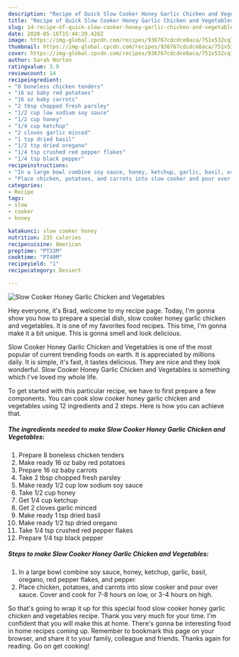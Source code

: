 ```yaml
---
description: "Recipe of Quick Slow Cooker Honey Garlic Chicken and Vegetables"
title: "Recipe of Quick Slow Cooker Honey Garlic Chicken and Vegetables"
slug: 14-recipe-of-quick-slow-cooker-honey-garlic-chicken-and-vegetables
date: 2020-05-16T15:44:29.428Z
image: https://img-global.cpcdn.com/recipes/936767cdcdce8aca/751x532cq70/slow-cooker-honey-garlic-chicken-and-vegetables-recipe-main-photo.jpg
thumbnail: https://img-global.cpcdn.com/recipes/936767cdcdce8aca/751x532cq70/slow-cooker-honey-garlic-chicken-and-vegetables-recipe-main-photo.jpg
cover: https://img-global.cpcdn.com/recipes/936767cdcdce8aca/751x532cq70/slow-cooker-honey-garlic-chicken-and-vegetables-recipe-main-photo.jpg
author: Sarah Norton
ratingvalue: 3.9
reviewcount: 14
recipeingredient:
- "8 boneless chicken tenders"
- "16 oz baby red potatoes"
- "16 oz baby carrots"
- "2 tbsp chopped fresh parsley"
- "1/2 cup low sodium soy sauce"
- "1/2 cup honey"
- "1/4 cup ketchup"
- "2 cloves garlic minced"
- "1 tsp dried basil"
- "1/2 tsp dried oregano"
- "1/4 tsp crushed red pepper flakes"
- "1/4 tsp black pepper"
recipeinstructions:
- "In a large bowl combine soy sauce, honey, ketchup, garlic, basil, oregano, red pepper flakes, and pepper."
- "Place chicken, potatoes, and carrots into slow cooker and pour over sauce. Cover and cook for 7-8 hours on low, or 3-4 hours on high."
categories:
- Recipe
tags:
- slow
- cooker
- honey

katakunci: slow cooker honey 
nutrition: 235 calories
recipecuisine: American
preptime: "PT33M"
cooktime: "PT40M"
recipeyield: "1"
recipecategory: Dessert

---
```



![Slow Cooker Honey Garlic Chicken and Vegetables](https://img-global.cpcdn.com/recipes/936767cdcdce8aca/751x532cq70/slow-cooker-honey-garlic-chicken-and-vegetables-recipe-main-photo.jpg)

Hey everyone, it's Brad, welcome to my recipe page. Today, I'm gonna show you how to prepare a special dish, slow cooker honey garlic chicken and vegetables. It is one of my favorites food recipes. This time, I'm gonna make it a bit unique. This is gonna smell and look delicious.



Slow Cooker Honey Garlic Chicken and Vegetables is one of the most popular of current trending foods on earth. It is appreciated by millions daily. It is simple, it's fast, it tastes delicious. They are nice and they look wonderful. Slow Cooker Honey Garlic Chicken and Vegetables is something which I've loved my whole life.


To get started with this particular recipe, we have to first prepare a few components. You can cook slow cooker honey garlic chicken and vegetables using 12 ingredients and 2 steps. Here is how you can achieve that.

##### The ingredients needed to make Slow Cooker Honey Garlic Chicken and Vegetables:

1. Prepare 8 boneless chicken tenders
1. Make ready 16 oz baby red potatoes
1. Prepare 16 oz baby carrots
1. Take 2 tbsp chopped fresh parsley
1. Make ready 1/2 cup low sodium soy sauce
1. Take 1/2 cup honey
1. Get 1/4 cup ketchup
1. Get 2 cloves garlic minced
1. Make ready 1 tsp dried basil
1. Make ready 1/2 tsp dried oregano
1. Take 1/4 tsp crushed red pepper flakes
1. Prepare 1/4 tsp black pepper




##### Steps to make Slow Cooker Honey Garlic Chicken and Vegetables:

1. In a large bowl combine soy sauce, honey, ketchup, garlic, basil, oregano, red pepper flakes, and pepper.
1. Place chicken, potatoes, and carrots into slow cooker and pour over sauce. Cover and cook for 7-8 hours on low, or 3-4 hours on high.




So that's going to wrap it up for this special food slow cooker honey garlic chicken and vegetables recipe. Thank you very much for your time. I'm confident that you will make this at home. There's gonna be interesting food in home recipes coming up. Remember to bookmark this page on your browser, and share it to your family, colleague and friends. Thanks again for reading. Go on get cooking!
